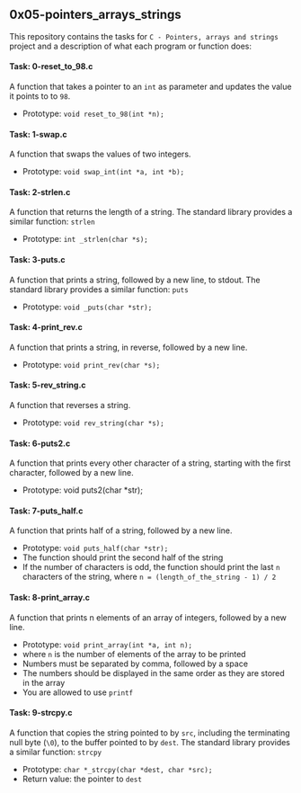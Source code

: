 ## 0x05-pointers_arrays_strings

This repository contains the tasks for `C - Pointers, arrays and strings` project and a description of what each program or function does:

#### Task: 0-reset_to_98.c
A function that takes a pointer to an `int` as parameter and updates the value it points to to `98`.
* Prototype: `void reset_to_98(int *n);`

#### Task: 1-swap.c
A function that swaps the values of two integers.
* Prototype: `void swap_int(int *a, int *b);`

#### Task: 2-strlen.c
A function that returns the length of a string. The standard library provides a similar function: `strlen`
* Prototype: `int _strlen(char *s);`

#### Task: 3-puts.c
A function that prints a string, followed by a new line, to stdout. The standard library provides a similar function: `puts`
* Prototype: `void _puts(char *str);`

#### Task: 4-print_rev.c
A function that prints a string, in reverse, followed by a new line.
* Prototype: `void print_rev(char *s);`

#### Task: 5-rev_string.c
A function that reverses a string.
* Prototype: `void rev_string(char *s);`

#### Task: 6-puts2.c
A function that prints every other character of a string, starting with the first character, followed by a new line.
* Prototype: void puts2(char *str);

#### Task: 7-puts_half.c
A function that prints half of a string, followed by a new line.
* Prototype: `void puts_half(char *str);`
* The function should print the second half of the string
* If the number of characters is odd, the function should print the last `n` characters of the string, where `n = (length_of_the_string - 1) / 2`

#### Task: 8-print_array.c
A function that prints n elements of an array of integers, followed by a new line.
* Prototype: `void print_array(int *a, int n);`
* where `n` is the number of elements of the array to be printed
* Numbers must be separated by comma, followed by a space
* The numbers should be displayed in the same order as they are stored in the array
* You are allowed to use `printf`

#### Task: 9-strcpy.c
A function that copies the string pointed to by `src`, including the terminating null byte (`\0`), to the buffer pointed to by `dest`. The standard library provides a similar function: `strcpy`
* Prototype: `char *_strcpy(char *dest, char *src);`
* Return value: the pointer to `dest`



